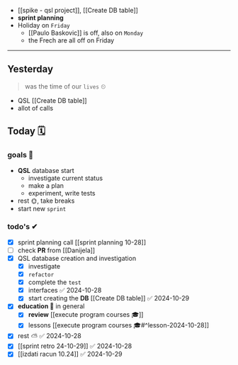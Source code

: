 - [[spike - qsl project]], [[Create DB table]]
- **sprint planning**
- Holiday on `Friday`
	- [[Paulo Baskovic]] is off, also on `Monday`
	- the Frech are all off on Friday

---
## Yesterday
> was the time of our `lives` ⏲

- QSL [[Create DB table]]
- allot of calls

## Today 🗓

### goals 🏴
- **QSL** database start
	- investigate current status
	- make a plan
	- experiment, write tests
- rest 🌞, take breaks
- start new `sprint`

### todo's ✔
- [x] sprint planning call [[sprint planning 10-28]]
- [ ] check **PR** from [[Danijela]]
- [x]  QSL database creation and investigation
	- [x] investigate 
	- [x] `refactor`
	- [x] complete the `test`
	- [x] interfaces ✅ 2024-10-28
	- [x] start creating the **DB** [[Create DB table]] ✅ 2024-10-29
- [x] **education 🎒** in general
	- [x] **review** [[execute program courses 🎓]]
	- [x] lessons [[execute program courses 🎓#^lesson-2024-10-28]]
- [x] rest ⛅ ✅ 2024-10-28
- [x] [[sprint retro 24-10-29]] ✅ 2024-10-28
- [x] [[izdati racun 10.24]] ✅ 2024-10-29
